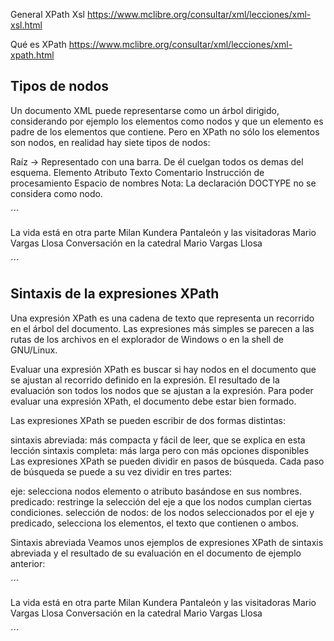 
General XPath Xsl
https://www.mclibre.org/consultar/xml/lecciones/xml-xsl.html

Qué es XPath
https://www.mclibre.org/consultar/xml/lecciones/xml-xpath.html


## Tipos de nodos
Un documento XML puede representarse como un árbol dirigido, considerando por ejemplo los elementos como nodos y que un elemento es padre de los elementos que contiene. Pero en XPath no sólo los elementos son nodos, en realidad hay siete tipos de nodos:

Raíz -> Representado con una barra. De él cuelgan todos os demas del esquema.
Elemento
Atributo
Texto
Comentario
Instrucción de procesamiento
Espacio de nombres
Nota: La declaración DOCTYPE no se considera como nodo.


´´´   
<?xml version="1.0" encoding="UTF-8"?>
<biblioteca>
  <libro>
    <titulo>La vida está en otra parte</titulo>
    <autor>Milan Kundera</autor>
    <fechaPublicacion año="1973"/>
  </libro>
  <libro>
    <titulo>Pantaleón y las visitadoras</titulo>
    <autor fechaNacimiento="28/03/1936">Mario Vargas Llosa</autor>
    <fechaPublicacion año="1973"/>
  </libro>
  <libro>
    <titulo>Conversación en la catedral</titulo>
    <autor fechaNacimiento="28/03/1936">Mario Vargas Llosa</autor>
    <fechaPublicacion año="1969"/>
  </libro>
</biblioteca>

´´´

<!-- Anotar la imagen de los enlaces -->

## Sintaxis de la expresiones XPath


Una expresión XPath es una cadena de texto que representa un recorrido en el árbol del documento. Las expresiones más simples se parecen a las rutas de los archivos en el explorador de Windows o en la shell de GNU/Linux.

Evaluar una expresión XPath es buscar si hay nodos en el documento que se ajustan al recorrido definido en la expresión. El resultado de la evaluación son todos los nodos que se ajustan a la expresión. Para poder evaluar una expresión XPath, el documento debe estar bien formado.

Las expresiones XPath se pueden escribir de dos formas distintas:

sintaxis abreviada: más compacta y fácil de leer, que se explica en esta lección
sintaxis completa: más larga pero con más opciones disponibles
Las expresiones XPath se pueden dividir en pasos de búsqueda. Cada paso de búsqueda se puede a su vez dividir en tres partes:

eje: selecciona nodos elemento o atributo basándose en sus nombres.
predicado: restringe la selección del eje a que los nodos cumplan ciertas condiciones.
selección de nodos: de los nodos seleccionados por el eje y predicado, selecciona los elementos, el texto que contienen o ambos.


Sintaxis abreviada
Veamos unos ejemplos de expresiones XPath de sintaxis abreviada y el resultado de su evaluación en el documento de ejemplo anterior:

´´´
<?xml version="1.0" encoding="UTF-8"?>
<biblioteca>
  <libro>
    <titulo>La vida está en otra parte</titulo>
    <autor>Milan Kundera</autor>
    <fechaPublicacion año="1973"/>
  </libro>
  <libro>
    <titulo>Pantaleón y las visitadoras</titulo>
    <autor fechaNacimiento="28/03/1936">Mario Vargas Llosa</autor>
    <fechaPublicacion año="1973"/>
  </libro>
  <libro>
    <titulo>Conversación en la catedral</titulo>
    <autor fechaNacimiento="28/03/1936">Mario Vargas Llosa</autor>
    <fechaPublicacion año="1969"/>
  </libro>
</biblioteca>

´´´


